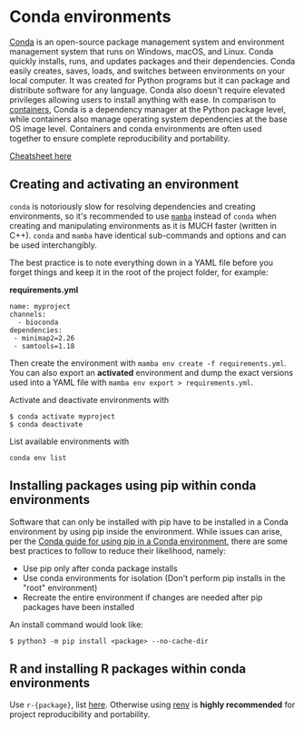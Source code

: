 # Conda environments
[Conda](https://docs.conda.io/projects/conda/en/latest/) is an open-source package management system and environment management system that runs on Windows, macOS, and Linux. Conda quickly installs, runs, and updates packages and their dependencies. Conda easily creates, saves, loads, and switches between environments on your local computer. It was created for Python programs but it can package and distribute software for any language. Conda also doesn't require elevated privileges allowing users to install anything with ease. In comparison to [containers](containers.md), Conda is a dependency manager at the Python package level, while containers also manage operating system dependencies at the base OS image level. Containers and conda environments are often used together to ensure complete reproducibility and portability.

[Cheatsheet here](https://docs.conda.io/projects/conda/en/latest/_downloads/843d9e0198f2a193a3484886fa28163c/conda-cheatsheet.pdf)

## Creating and activating an environment
`conda` is notoriously slow for resolving dependencies and creating environments, so it's recommended to use [`mamba`](https://mamba.readthedocs.io/en/latest/) instead of `conda` when creating and manipulating environments as it is MUCH faster (written in C++). `conda` and `mamba` have identical sub-commands and options and can be used interchangibly.

The best practice is to note everything down in a YAML file before you forget things and keep it in the root of the project folder, for example:

**requirements.yml**
```
name: myproject
channels:
  - bioconda
dependencies:
 - minimap2=2.26
 - samtools=1.18
```

Then create the environment with `mamba env create -f requirements.yml`. You can also export an **activated** environment and dump the exact versions used into a YAML file with `mamba env export > requirements.yml`.

Activate and deactivate environments with
```
$ conda activate myproject
$ conda deactivate
```

List available environments with
```
conda env list
```

## Installing packages using pip within conda environments
Software that can only be installed with pip have to be installed in a Conda environment by using pip inside the environment. While issues can arise, per the [Conda guide for using pip in a Conda environment](https://www.anaconda.com/blog/using-pip-in-a-conda-environment), there are some best practices to follow to reduce their likelihood, namely:

 - Use pip only after conda package installs
 - Use conda environments for isolation (Don't perform pip installs in the "root" environment)
 - Recreate the entire environment if changes are needed after pip packages have been installed

An install command would look like:

```
$ python3 -m pip install <package> --no-cache-dir
```

## R and installing R packages within conda environments
Use `r-{package}`, list [here](https://anaconda.org/r/repo?sort=_name&sort_order=asc). Otherwise using [renv](https://rstudio.github.io/renv/articles/renv.html) is **highly recommended** for project reproducibility and portability.
